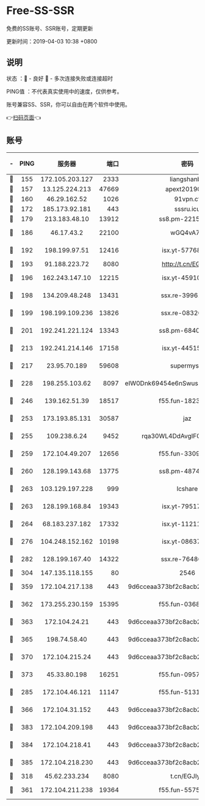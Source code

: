 # Free-SS-SSR

免费的SS账号、SSR账号，定期更新

更新时间：2019-04-03 10:38 +0800

## 说明

状态     ：🙂 - 良好 🙁 - 多次连接失败或连接超时

PING值   ：不代表真实使用中的速度，仅供参考。

账号兼容SS、SSR，你可以自由在两个软件中使用。

👉[扫码页面](https://liesauer.github.io/Free-SS-SSR/)👈

## 账号

|-|PING|服务器|端口|密码|加密方式|区域|
|:----:|:----:|:-----:|-----:|:----:|:----:|:----:|
|🙂|155|172.105.203.127|2333|liangshanbo|chacha20|JP|
|🙂|157|13.125.224.213|47669|apext2019001|chacha20|KR|
|🙂|160|46.29.162.52|1026|91vpn.cf|rc4-md5|RU|
|🙂|172|185.173.92.181|443|sssru.icu|rc4-md5|RU|
|🙂|179|213.183.48.10|13912|ss8.pm-22156401|rc4-md5|RU|
|🙂|186|46.17.43.2|22100|wGQ4vA7D|aes-256-gcm|RU|
|🙂|192|198.199.97.51|12416|isx.yt-57768817|aes-256-cfb|US|
|🙂|193|91.188.223.72|8080|http://t.cn/EGJIyrl|rc4-md5|RU|
|🙂|196|162.243.147.10|12215|isx.yt-45910639|aes-256-cfb|US|
|🙂|198|134.209.48.248|13431|ssx.re-39961207|aes-256-cfb|US|
|🙂|199|198.199.109.236|13826|ssx.re-08326008|aes-256-cfb|US|
|🙂|201|192.241.221.124|13343|ss8.pm-68405899|aes-256-cfb|US|
|🙂|213|192.241.214.146|17158|isx.yt-44515301|aes-256-cfb|US|
|🙂|217|23.95.70.189|59608|supermyssr|chacha20-ietf|US|
|🙂|228|198.255.103.62|8097|eIW0Dnk69454e6nSwuspv9DmS201tQ0D|aes-256-cfb|US|
|🙂|246|139.162.51.39|18517|f55.fun-18237824|aes-256-cfb|SG|
|🙂|253|173.193.85.131|30587|jaz|aes-256-cfb|US|
|🙂|255|109.238.6.24|9452|rqa30WL4DdAvgIFG6Fs3znzTa|aes-256-cfb|FR|
|🙂|259|172.104.49.207|12656|f55.fun-33093781|aes-256-cfb|SG|
|🙂|260|128.199.143.68|13775|ss8.pm-48740881|aes-256-cfb|SG|
|🙂|263|103.129.197.228|999|lcshare|aes-256-cfb|US|
|🙂|263|128.199.168.84|19343|isx.yt-79517808|aes-256-cfb|SG|
|🙂|264|68.183.237.182|17332|isx.yt-11211578|aes-256-cfb|SG|
|🙂|276|104.248.152.162|10198|isx.yt-08637279|aes-256-cfb|SG|
|🙂|282|128.199.167.40|14322|ssx.re-76486962|aes-256-cfb|SG|
|🙂|304|147.135.118.155|80|2546|chacha20|US|
|🙂|359|172.104.217.138|443|9d6cceaa373bf2c8acb22e60b6a58be6|aes-256-cfb|US|
|🙂|362|173.255.230.159|15395|f55.fun-03681887|aes-256-cfb|US|
|🙂|363|172.104.24.21|443|9d6cceaa373bf2c8acb22e60b6a58be6|aes-256-cfb|US|
|🙂|365|198.74.58.40|443|9d6cceaa373bf2c8acb22e60b6a58be6|aes-256-cfb|US|
|🙂|370|172.104.215.24|443|9d6cceaa373bf2c8acb22e60b6a58be6|aes-256-cfb|US|
|🙂|373|45.33.80.198|16251|f55.fun-09570077|aes-256-cfb|US|
|🙂|285|172.104.46.121|11147|f55.fun-51319184|aes-256-cfb|SG|
|🙂|366|172.104.31.152|443|9d6cceaa373bf2c8acb22e60b6a58be6|aes-256-cfb|US|
|🙂|383|172.104.209.198|443|9d6cceaa373bf2c8acb22e60b6a58be6|aes-256-cfb|US|
|🙂|384|172.104.218.41|443|9d6cceaa373bf2c8acb22e60b6a58be6|aes-256-cfb|US|
|🙂|385|172.104.218.230|443|9d6cceaa373bf2c8acb22e60b6a58be6|aes-256-cfb|US|
|🙁|318|45.62.233.234|8080|t.cn/EGJIyrl|rc4-md5|CA|
|🙁|361|172.104.211.238|19364|f55.fun-55755367|aes-256-cfb|US|
